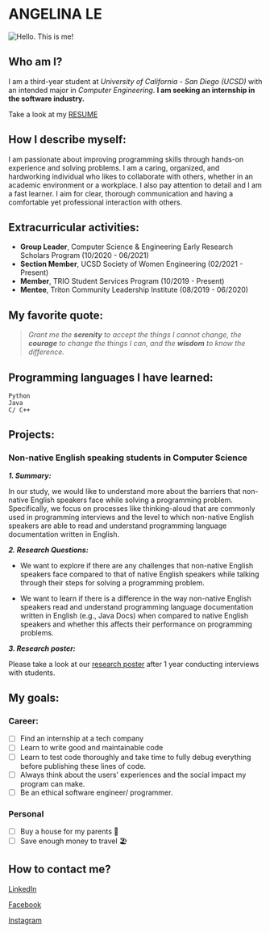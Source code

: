 # ANGELINA LE
![Hello. This is me!](https://scontent-lax3-1.xx.fbcdn.net/v/t1.6435-9/81481039_1306249379558634_1111854066704580608_n.jpg?_nc_cat=104&ccb=1-5&_nc_sid=09cbfe&_nc_ohc=wxvNr0I0ZN0AX9rknE8&_nc_ht=scontent-lax3-1.xx&oh=6125d24875abdef5035413312b09d25a&oe=6172E987)

## Who am I?

I am a third-year student at *University of California - San Diego (UCSD)* with an intended major in *Computer Engineering*. **I am seeking an internship in the software industry.**

Take a look at my [RESUME](Resume.pdf)

## How I describe myself:

I am passionate about improving programming skills through hands-on experience and solving problems. I am a caring, organized, and hardworking individual who likes to collaborate with others, whether in an academic environment or a workplace. I also pay attention to detail and I am a fast learner. I aim for clear, thorough communication and having a comfortable yet professional interaction with others.

## Extracurricular activities:

- **Group Leader**, Computer Science & Engineering Early Research Scholars Program (10/2020 - 06/2021)
- **Section Member**, UCSD Society of Women Engineering (02/2021 - Present)
- **Member**, TRIO Student Services Program (10/2019 - Present)
- **Mentee**, Triton Community Leadership Institute (08/2019 - 06/2020)

## My favorite quote:
> *Grant me the **serenity** to accept the things I cannot change, the **courage** to change the things I can, and the **wisdom** to know the difference.* 

## Programming languages I have learned:

``` 
Python 
Java
C/ C++
```

## Projects:

### Non-native English speaking students in Computer Science

***1. Summary:***
   
   In our study, we would like to understand more about the barriers that non-native English speakers face while solving a programming problem. Specifically, we focus on processes like thinking-aloud that are commonly used in programming interviews and the level to which non-native English speakers are able to read and understand programming language documentation written in English.

***2. Research Questions:***
   
- We want to explore if there are any challenges that non-native English speakers face compared to that of native English speakers while talking through their steps for solving a programming problem.
  
- We want to learn if there is a difference in the way non-native English speakers read and understand programming language documentation written in English (e.g., Java Docs) when compared to native English speakers and whether this affects their performance on programming problems.

***3. Research poster:***

Please take a look at our [research poster](Research%20Project%20Poster.pdf) after 1 year conducting interviews with students.

## My goals:

### Career:

- [ ] Find an internship at a tech company
- [ ] Learn to write good and maintainable code
- [ ] Learn to test code thoroughly and take time to fully debug everything before publishing these lines of code.
- [ ] Always think about the users’ experiences and the social impact my program can make.
- [ ] Be an ethical software engineer/ programmer.

### Personal

- [ ] Buy a house for my parents 🏡
- [ ] Save enough money to travel 🏖

## How to contact me?

[LinkedIn](https://www.linkedin.com/in/angelina-le-11042000/)

[Facebook](https://www.facebook.com/quynhbaongoc.le/)

[Instagram](https://www.instagram.com/l.q.baongoc/)

